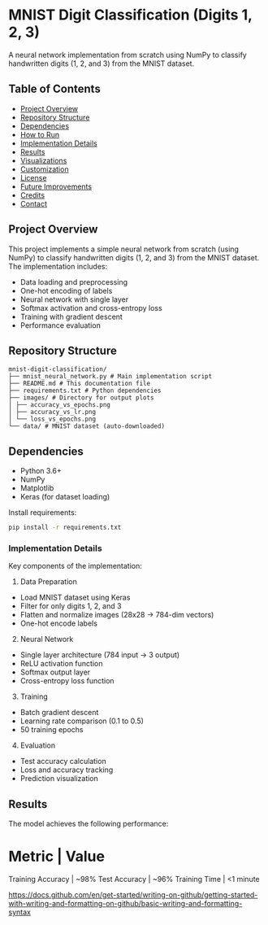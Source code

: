 # MNIST Digit Classification (Digits 1, 2, 3)

A neural network implementation from scratch using NumPy to classify handwritten digits (1, 2, and 3) from the MNIST dataset.

## Table of Contents
- [Project Overview](#project-overview)
- [Repository Structure](#repository-structure)
- [Dependencies](#dependencies)
- [How to Run](#how-to-run)
- [Implementation Details](#implementation-details)
- [Results](#results)
- [Visualizations](#visualizations)
- [Customization](#customization)
- [License](#license)
- [Future Improvements](#future-improvements)
- [Credits](#credits)
- [Contact](#contact)

## Project Overview

This project implements a simple neural network from scratch (using NumPy) to classify handwritten digits (1, 2, and 3) from the MNIST dataset. The implementation includes:

- Data loading and preprocessing
- One-hot encoding of labels
- Neural network with single layer
- Softmax activation and cross-entropy loss
- Training with gradient descent
- Performance evaluation

## Repository Structure
```
mnist-digit-classification/
├── mnist_neural_network.py # Main implementation script
├── README.md # This documentation file
├── requirements.txt # Python dependencies
├── images/ # Directory for output plots
│ ├── accuracy_vs_epochs.png
│ ├── accuracy_vs_lr.png
│ └── loss_vs_epochs.png
└── data/ # MNIST dataset (auto-downloaded)
```


## Dependencies

- Python 3.6+
- NumPy
- Matplotlib
- Keras (for dataset loading)

Install requirements:
```bash
pip install -r requirements.txt
```


### Implementation Details
Key components of the implementation:

1. Data Preparation
- Load MNIST dataset using Keras
- Filter for only digits 1, 2, and 3
- Flatten and normalize images (28x28 → 784-dim vectors)
- One-hot encode labels
2. Neural Network
- Single layer architecture (784 input → 3 output)
- ReLU activation function
- Softmax output layer
- Cross-entropy loss function
3. Training
- Batch gradient descent
- Learning rate comparison (0.1 to 0.5)
- 50 training epochs
4. Evaluation
- Test accuracy calculation
- Loss and accuracy tracking
- Prediction visualization

## Results
The model achieves the following performance:
# Metric  |  Value
Training Accuracy | ~98%
Test Accuracy | ~96%
Training Time | <1 minute

https://docs.github.com/en/get-started/writing-on-github/getting-started-with-writing-and-formatting-on-github/basic-writing-and-formatting-syntax 
